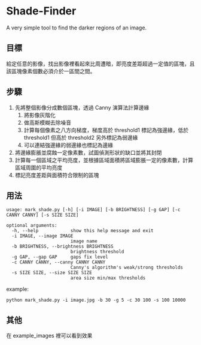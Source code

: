 # Shade-Finder
A very simple tool to find the darker regions of an image.

## 目標
給定任意的影像，找出影像裡看起來比周遭暗，即亮度差距超過一定值的區塊，且該區塊像素個數必須介於一區間之間。

## 步驟

1. 先將整個影像分成數個區塊，透過 Canny 演算法計算邊緣
    1. 將影像灰階化
    2. 做高斯模糊去除噪音
    3. 計算每個像素之八方向梯度，梯度高於 threshold1 標記為強邊緣，低於 threshold1 但高於 threshold2 另外標記為弱邊緣
    4. 可以連結強邊緣的弱邊緣也標記為邊緣
2. 將邊緣膨脹並腐蝕一定像素數，試圖偵測形狀的缺口並將其封閉
3. 計算每一個區域之平均亮度，並根據區域面積將區域膨脹一定的像素數，計算區域周圍的平均亮度
4. 標記亮度差距與面積符合限制的區塊

## 用法

```
usage: mark_shade.py [-h] [-i IMAGE] [-b BRIGHTNESS] [-g GAP] [-c CANNY CANNY] [-s SIZE SIZE]

optional arguments:
  -h, --help            show this help message and exit
  -i IMAGE, --image IMAGE
                        image name
  -b BRIGHTNESS, --brightness BRIGHTNESS
                        brightness threshold
  -g GAP, --gap GAP     gaps fix level
  -c CANNY CANNY, --canny CANNY CANNY
                        Canny's algorithm's weak/strong thresholds
  -s SIZE SIZE, --size SIZE SIZE
                        area size min/max thresholds
```

example:
```
python mark_shade.py -i image.jpg -b 30 -g 5 -c 30 100 -s 100 10000
```

## 其他
在 example_images 裡可以看到效果
